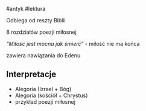 #antyk #lektura 

Odbiega od reszty Biblii

8 rozdziałów poezji miłosnej

*"Miłość jest mocna jak śmierć"* - miłość nie ma końca

zawiera nawiązania do Edenu
## Interpretacje

- Alegoria (Izrael + Bóg)
- Alegoria (kościół + Chrystus)
- przykład poezji miłosnej